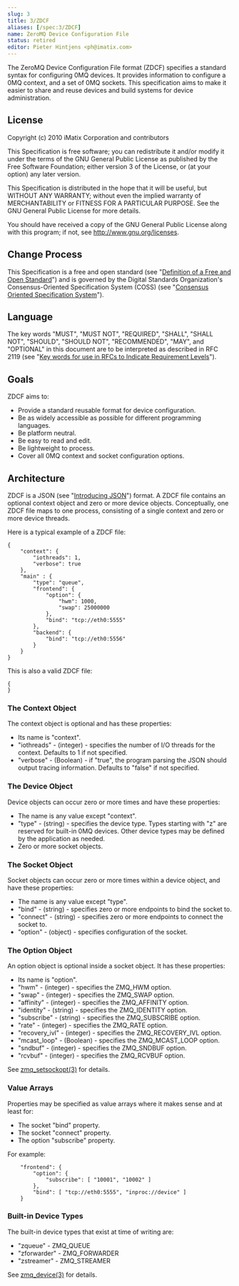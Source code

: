 ```yaml
---
slug: 3
title: 3/ZDCF
aliases: [/spec:3/ZDCF]
name: ZeroMQ Device Configuration File
status: retired
editor: Pieter Hintjens <ph@imatix.com>
---
```


The ZeroMQ Device Configuration File format (ZDCF) specifies a standard syntax for configuring 0MQ devices.  It provides information to configure a 0MQ context, and a set of 0MQ sockets.  This specification aims to make it easier to share and reuse devices and build systems for device administration.

## License

Copyright (c) 2010 iMatix Corporation and contributors

This Specification is free software; you can redistribute it and/or modify it under the terms of the GNU General Public License as published by the Free Software Foundation; either version 3 of the License, or (at your option) any later version.

This Specification is distributed in the hope that it will be useful, but WITHOUT ANY WARRANTY; without even the implied warranty of MERCHANTABILITY or FITNESS FOR A PARTICULAR PURPOSE. See the GNU General Public License for more details.

You should have received a copy of the GNU General Public License along with this program; if not, see <http://www.gnu.org/licenses>.

## Change Process

This Specification is a free and open standard (see "[Definition of a Free and Open Standard](http://www.digistan.org/open-standard:definition)") and is governed by the Digital Standards Organization's Consensus-Oriented Specification System (COSS) (see "[Consensus Oriented Specification System](http://www.digistan.org/spec:1/COSS)").

## Language

The key words "MUST", "MUST NOT", "REQUIRED", "SHALL", "SHALL NOT", "SHOULD", "SHOULD NOT", "RECOMMENDED",  "MAY", and "OPTIONAL" in this document are to be interpreted as described in RFC 2119 (see "[Key words for use in RFCs to Indicate Requirement Levels](http://tools.ietf.org/html/rfc2119)").

## Goals

ZDCF aims to:

* Provide a standard reusable format for device configuration.
* Be as widely accessible as possible for different programming languages.
* Be platform neutral.
* Be easy to read and edit.
* Be lightweight to process.
* Cover all 0MQ context and socket configuration options.

## Architecture

ZDCF is a JSON (see "[Introducing JSON](http://json.org/)") format.  A ZDCF file contains an optional context object and zero or more device objects.  Conceptually, one ZDCF file maps to one process, consisting of a single context and zero or more device threads.

Here is a typical example of a ZDCF file:

```
{
    "context": {
        "iothreads": 1,
        "verbose": true
    },
    "main" : {
        "type": "queue",
        "frontend": {
            "option": {
                "hwm": 1000,
                "swap": 25000000
            },
            "bind": "tcp://eth0:5555"
        },
        "backend": {
            "bind": "tcp://eth0:5556"
        }
    }
}
```

This is also a valid ZDCF file:

```
{
}
```

### The Context Object

The context object is optional and has these properties:

* Its name is "context".
* "iothreads" - (integer) - specifies the number of I/O threads for the context.  Defaults to 1 if not specified.
* "verbose" - (Boolean) - if "true", the program parsing the JSON should output tracing information.  Defaults to "false" if not specified.

### The Device Object

Device objects can occur zero or more times and have these properties:

* The name is any value except "context".
* "type" - (string) - specifies the device type.  Types starting with "z" are reserved for built-in 0MQ devices.  Other device types may be defined by the application as needed.
* Zero or more socket objects.

### The Socket Object

Socket objects can occur zero or more times within a device object, and have these properties:

* The name is any value except "type".
* "bind" - (string) - specifies zero or more endpoints to bind the socket to.
* "connect" - (string) - specifies zero or more endpoints to connect the socket to.
* "option" - (object) - specifies configuration of the socket.

### The Option Object

An option object is optional inside a socket object.  It has these properties:

* Its name is "option".
* "hwm" - (integer) - specifies the ZMQ_HWM option.
* "swap" - (integer) - specifies the ZMQ_SWAP option.
* "affinity" - (integer) - specifies the ZMQ_AFFINITY option.
* "identity" - (string) - specifies the ZMQ_IDENTITY option.
* "subscribe" - (string) - specifies the ZMQ_SUBSCRIBE option.
* "rate" - (integer) - specifies the ZMQ_RATE option.
* "recovery_ivl" - (integer) - specifies the ZMQ_RECOVERY_IVL option.
* "mcast_loop" - (Boolean) - specifies the ZMQ_MCAST_LOOP option.
* "sndbuf" - (integer) - specifies the ZMQ_SNDBUF option.
* "rcvbuf" - (integer) - specifies the ZMQ_RCVBUF option.

See [zmq_setsockopt(3)](http://api.zeromq.org/zmq_setsockopt.html) for details.

### Value Arrays

Properties may be specified as value arrays where it makes sense and at least for:

* The socket "bind" property.
* The socket "connect" property.
* The option "subscribe" property.

For example:

```
    "frontend": {
        "option": {
            "subscribe": [ "10001", "10002" ]
        },
        "bind": [ "tcp://eth0:5555", "inproc://device" ]
    }
```

### Built-in Device Types

The built-in device types that exist at time of writing are:

* "zqueue" - ZMQ_QUEUE
* "zforwarder" - ZMQ_FORWARDER
* "zstreamer" - ZMQ_STREAMER

See [zmq_device(3)](http://api.zeromq.org/zmq_device.html) for details.
